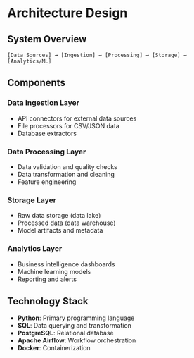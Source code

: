 # Architecture Design

## System Overview

```
[Data Sources] → [Ingestion] → [Processing] → [Storage] → [Analytics/ML]
```

## Components

### Data Ingestion Layer
- API connectors for external data sources
- File processors for CSV/JSON data
- Database extractors

### Data Processing Layer  
- Data validation and quality checks
- Data transformation and cleaning
- Feature engineering

### Storage Layer
- Raw data storage (data lake)
- Processed data (data warehouse)
- Model artifacts and metadata

### Analytics Layer
- Business intelligence dashboards
- Machine learning models
- Reporting and alerts

## Technology Stack

- **Python**: Primary programming language
- **SQL**: Data querying and transformation
- **PostgreSQL**: Relational database
- **Apache Airflow**: Workflow orchestration
- **Docker**: Containerization